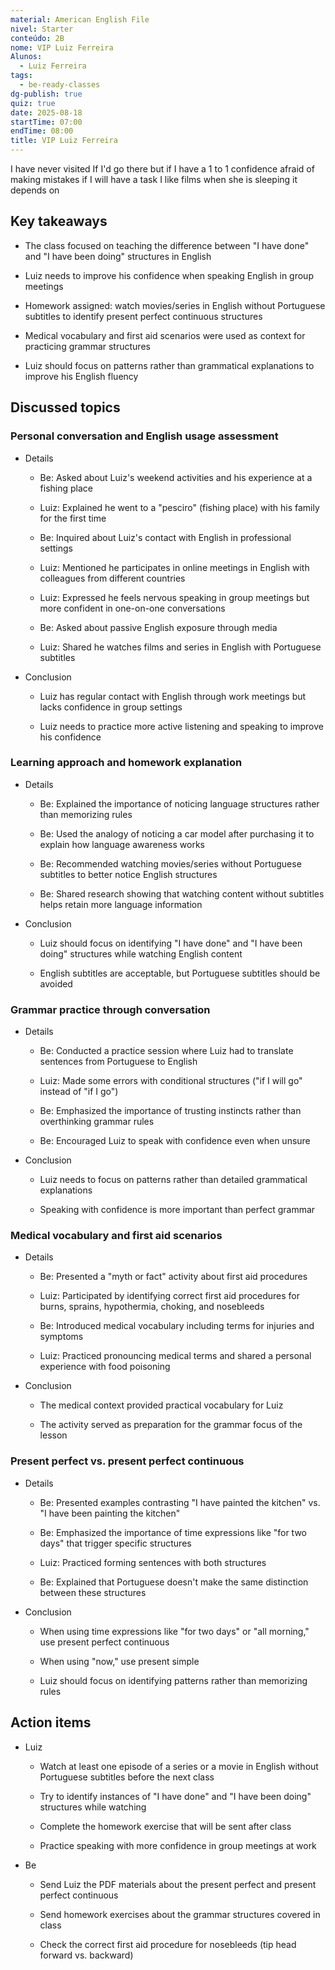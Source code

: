```yaml
---
material: American English File
nivel: Starter
conteúdo: 2B
nome: VIP Luiz Ferreira
Alunos:
  - Luiz Ferreira
tags:
  - be-ready-classes
dg-publish: true
quiz: true
date: 2025-08-18
startTime: 07:00
endTime: 08:00
title: VIP Luiz Ferreira
---
```

I have never visited 
If I'd go there 
but if I have a 1 to 1
confidence
afraid of making mistakes
if I will have a task
I like films
when she is sleeping
it depends on 

## Key takeaways

- The class focused on teaching the difference between "I have done" and "I have been doing" structures in English
    
- Luiz needs to improve his confidence when speaking English in group meetings
    
- Homework assigned: watch movies/series in English without Portuguese subtitles to identify present perfect continuous structures
    
- Medical vocabulary and first aid scenarios were used as context for practicing grammar structures
    
- Luiz should focus on patterns rather than grammatical explanations to improve his English fluency
    

## Discussed topics

### Personal conversation and English usage assessment

- Details
    
    - Be: Asked about Luiz's weekend activities and his experience at a fishing place
        
    - Luiz: Explained he went to a "pesciro" (fishing place) with his family for the first time
        
    - Be: Inquired about Luiz's contact with English in professional settings
        
    - Luiz: Mentioned he participates in online meetings in English with colleagues from different countries
        
    - Luiz: Expressed he feels nervous speaking in group meetings but more confident in one-on-one conversations
        
    - Be: Asked about passive English exposure through media
        
    - Luiz: Shared he watches films and series in English with Portuguese subtitles
        
- Conclusion
    
    - Luiz has regular contact with English through work meetings but lacks confidence in group settings
        
    - Luiz needs to practice more active listening and speaking to improve his confidence
        

### Learning approach and homework explanation

- Details
    
    - Be: Explained the importance of noticing language structures rather than memorizing rules
        
    - Be: Used the analogy of noticing a car model after purchasing it to explain how language awareness works
        
    - Be: Recommended watching movies/series without Portuguese subtitles to better notice English structures
        
    - Be: Shared research showing that watching content without subtitles helps retain more language information
        
- Conclusion
    
    - Luiz should focus on identifying "I have done" and "I have been doing" structures while watching English content
        
    - English subtitles are acceptable, but Portuguese subtitles should be avoided
        

### Grammar practice through conversation

- Details
    
    - Be: Conducted a practice session where Luiz had to translate sentences from Portuguese to English
        
    - Luiz: Made some errors with conditional structures ("if I will go" instead of "if I go")
        
    - Be: Emphasized the importance of trusting instincts rather than overthinking grammar rules
        
    - Be: Encouraged Luiz to speak with confidence even when unsure
        
- Conclusion
    
    - Luiz needs to focus on patterns rather than detailed grammatical explanations
        
    - Speaking with confidence is more important than perfect grammar
        

### Medical vocabulary and first aid scenarios

- Details
    
    - Be: Presented a "myth or fact" activity about first aid procedures
        
    - Luiz: Participated by identifying correct first aid procedures for burns, sprains, hypothermia, choking, and nosebleeds
        
    - Be: Introduced medical vocabulary including terms for injuries and symptoms
        
    - Luiz: Practiced pronouncing medical terms and shared a personal experience with food poisoning
        
- Conclusion
    
    - The medical context provided practical vocabulary for Luiz
        
    - The activity served as preparation for the grammar focus of the lesson
        

### Present perfect vs. present perfect continuous

- Details
    
    - Be: Presented examples contrasting "I have painted the kitchen" vs. "I have been painting the kitchen"
        
    - Be: Emphasized the importance of time expressions like "for two days" that trigger specific structures
        
    - Luiz: Practiced forming sentences with both structures
        
    - Be: Explained that Portuguese doesn't make the same distinction between these structures
        
- Conclusion
    
    - When using time expressions like "for two days" or "all morning," use present perfect continuous
        
    - When using "now," use present simple
        
    - Luiz should focus on identifying patterns rather than memorizing rules
        

## Action items

- Luiz
    
    - Watch at least one episode of a series or a movie in English without Portuguese subtitles before the next class
        
    - Try to identify instances of "I have done" and "I have been doing" structures while watching
        
    - Complete the homework exercise that will be sent after class
        
    - Practice speaking with more confidence in group meetings at work
        
- Be
    
    - Send Luiz the PDF materials about the present perfect and present perfect continuous
        
    - Send homework exercises about the grammar structures covered in class
        
    - Check the correct first aid procedure for nosebleeds (tip head forward vs. backward)